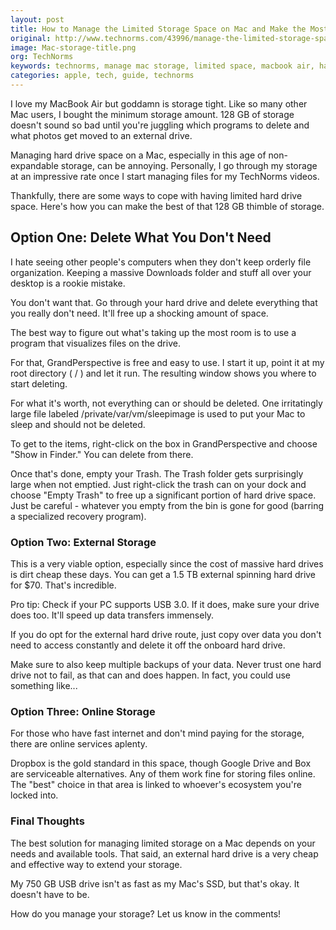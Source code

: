 ```yaml
---
layout: post
title: How to Manage the Limited Storage Space on Mac and Make the Most of It
original: http://www.technorms.com/43996/manage-the-limited-storage-space-on-mac
image: Mac-storage-title.png
org: TechNorms
keywords: technorms, manage mac storage, limited space, macbook air, hard drive, reduce disk usage
categories: apple, tech, guide, technorms
---
```


I love my MacBook Air but goddamn is storage tight. Like so many other Mac users, I bought the minimum storage amount. 128 GB of storage doesn't sound so bad until you're juggling which programs to delete and what photos get moved to an external drive. 

<!--break-->

Managing hard drive space on a Mac, especially in this age of non-expandable storage, can be annoying. Personally, I go through my storage at an impressive rate once I start managing files for my TechNorms videos. 

Thankfully, there are some ways to cope with having limited hard drive space. Here's how you can make the best of that 128 GB thimble of storage. 

## Option One: Delete What You Don't Need

I hate seeing other people's computers when they don't keep orderly file organization. Keeping a massive Downloads folder and stuff all over your desktop is a rookie mistake. 

You don't want that. Go through your hard drive and delete everything that you really don't need. It'll free up a shocking amount of space. 

The best way to figure out what's taking up the most room is to use a program that visualizes files on the drive. 

For that, GrandPerspective is free and easy to use. I start it up, point it at my root directory ( / ) and let it run. The resulting window shows you where to start deleting. 

For what it's worth, not everything can or should be deleted. One irritatingly large file labeled /private/var/vm/sleepimage is used to put your Mac to sleep and should not be deleted.

To get to the items, right-click on the box in GrandPerspective and choose "Show in Finder." You can delete from there. 

Once that's done, empty your Trash. The Trash folder gets surprisingly large when not emptied. Just right-click the trash can on your dock and choose "Empty Trash" to free up a significant portion of hard drive space. Just be careful - whatever you empty from the bin is gone for good (barring a specialized recovery program). 

### Option Two: External Storage

This is a very viable option, especially since the cost of massive hard drives is dirt cheap these days. You can get a 1.5 TB external spinning hard drive for $70. That's incredible. 

Pro tip: Check if your PC supports USB 3.0. If it does, make sure your drive does too. It'll speed up data transfers immensely.

If you do opt for the external hard drive route, just copy over data you don't need to access constantly and delete it off the onboard hard drive. 

Make sure to also keep multiple backups of your data. Never trust one hard drive not to fail, as that can and does happen. In fact, you could use something like...

### Option Three: Online Storage

For those who have fast internet and don't mind paying for the storage, there are online services aplenty. 

Dropbox is the gold standard in this space, though Google Drive and Box are serviceable alternatives. Any of them work fine for storing files online. The "best" choice in that area is linked to whoever's ecosystem you're locked into. 

### Final Thoughts

The best solution for managing limited storage on a Mac depends on your needs and available tools. That said, an external hard drive is a very cheap and effective way to extend your storage. 

My 750 GB USB drive isn't as fast as my Mac's SSD, but that's okay. It doesn't have to be. 

How do you manage your storage? Let us know in the comments!